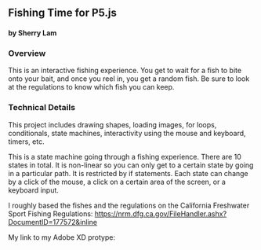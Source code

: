 ## Fishing Time for P5.js
#### by Sherry Lam


### Overview
This is an interactive fishing experience. You get to wait for a fish to bite onto your bait, and once you reel in, you get a random fish. Be sure to look at the regulations to know which fish you can keep.


### Technical Details
This project includes drawing shapes, loading images, for loops, conditionals, state machines, interactivity using the mouse and keyboard, timers, etc. 

This is a state machine going through a fishing experience. There are 10 states in total. It is non-linear so you can only get to a certain state by going in a particular path. It is restricted by if statements. Each state can change by a click of the mouse, a click on a certain area of the screen, or a keyboard input. 

I roughly based the fishes and the regulations on the California Freshwater Sport Fishing Regulations: https://nrm.dfg.ca.gov/FileHandler.ashx?DocumentID=177572&inline

My link to my Adobe XD protype: 